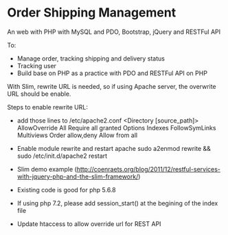 # Order Shipping Management

An web with PHP with MySQL and PDO, Bootstrap, jQuery and RESTFul API

To:
- Manage order, tracking shipping and delivery status
- Tracking user
- Build base on PHP as a practice with PDO and RESTFul API on PHP

With Slim, rewrite URL is needed, so if using Apache server, the overwrite URL should be enable.

Steps to enable rewrite URL:
- add those lines to /etc/apache2.conf
	<Directory [source_path]>
        AllowOverride All
        Require all granted
        Options Indexes FollowSymLinks Multiviews
        Order allow,deny
        Allow from all
	</Directory>
- Enable module rewrite and restart apache
	sudo a2enmod rewrite && sudo /etc/init.d/apache2 restart

- Slim demo example (http://coenraets.org/blog/2011/12/restful-services-with-jquery-php-and-the-slim-framework/)

- Existing code is good for php 5.6.8
- If using php 7.2, please add session_start() at the begining of the index file
- Update htaccess to allow override url for REST API